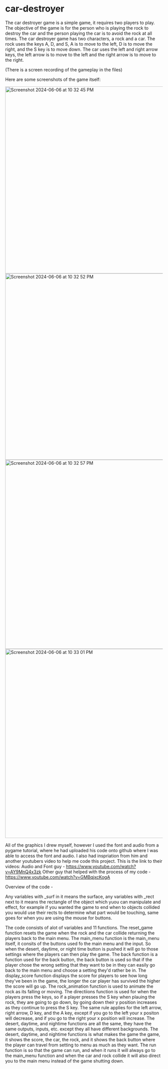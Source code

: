 # car-destroyer
The car destroyer game is a simple game, it requires two players to play. The objective of the game is for the person who is playing the rock to destroy the car and the person playing the car is to avoid the rock at all times. The car destroyer game has two characters, a rock and a car. The rock uses the keys A, D, and S, A is to move to the left, D is to move the right, and the S key is to move down. The car uses the left and right arrow keys, the left arrow is to move to the left and the right arrow is to move to the right.

(There is a screen recording of the gameplay in the files)

Here are some screenshots of the game itself:



<img width="596" alt="Screenshot 2024-06-06 at 10 32 45 PM" src="https://github.com/prudenalaysia/car-destroyer/assets/150814058/769bd725-aef5-49cd-ad08-d0afcb5a0fe2">

<img width="594" alt="Screenshot 2024-06-06 at 10 32 52 PM" src="https://github.com/prudenalaysia/car-destroyer/assets/150814058/7c0ec404-7ca9-43c8-9c4b-818570243d37">

<img width="603" alt="Screenshot 2024-06-06 at 10 32 57 PM" src="https://github.com/prudenalaysia/car-destroyer/assets/150814058/52396243-67b6-4440-a879-63d2fa499101">

<img width="603" alt="Screenshot 2024-06-06 at 10 33 01 PM" src="https://github.com/prudenalaysia/car-destroyer/assets/150814058/d997da56-68ca-4ce5-b462-317c6fa786dd">



All of the graphics I drew myself, however I used the font and audio from a pygame tutorial, where he had uploaded his code onto github where I was able to access the font and audio. I also had inspriation from him and another youtubers video to help me code this project. This is the link to their videos: 
Audio and Font guy - https://www.youtube.com/watch?v=AY9MnQ4x3zk
Other guy that helped with the process of my code - https://www.youtube.com/watch?v=GMBqjxcKogA

Overview of the code - 

Any variables with _surf in it means the surface, any variables with _rect next to it means the rectangle of the object which yuou can manipulate and effect, for example if you wanted the game to end when to objects collided you would use their rects to determine what part would be touching, same goes for when you are using the mouse for buttons.

The code consists of alot of variables and 11 functions. The reset_game function resets the game when the rock and the car collide returning the players back to the main menu. The main_menu function is the main_menu itself, it consits of the buttons used fo the main menu and the input. So when the desert, daytime, or night time button is pushed it will go to those settings where the players can then play the game. The back function is a function used for the back button, the back button is used so that if the player chose the wrong setting that they want to be in they can easily go back to the main menu and choose a setting they'd rather be in. The display_score function displays the score for players to see how long they've been in the game, the longer the car player has survived the higher the score will go up. The rock_animation function is used to animate the rock as its falling or moving. The directiions function is used for when the players press the keys, so if a player presses the S key when plauing the rock, they are going to go down, by going down their y position increases as they continue to press the S key. The same rule applies for the left arrow, right arrow, D key, and the A key, except if you go to the left your x positon will decrease, and if you go to the right your x position will increase. The desert, daytime, and nightime functions are all the same, they have the same outputs, inputs, etc. except they all have different backgrounds. The desert, daytime, and nightime functions is what makes the game the game, it shows the score, the car, the rock, and it shows the back button where the player can travel from setting to menu as much as they want. The run function is so that the game can run, and when it runs it will always go to the main_menu function and when the car and rock collide it will also direct you to the main menu instead of the game shutting down.


